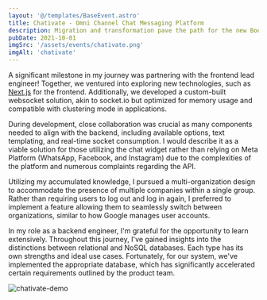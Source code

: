 ```yaml
---
layout: '@/templates/BaseEvent.astro'
title: Chativate - Omni Channel Chat Messaging Platform
description: Migration and transformation pave the path for the new BoostBiz!
pubDate: 2021-10-01
imgSrc: '/assets/events/chativate.png'
imgAlt: 'chativate'
---
```


A significant milestone in my journey was partnering with the frontend lead engineer! Together, we ventured into exploring new technologies, such as [Next.js](https://nextjs.org/) for the frontend. Additionally, we developed a custom-built websocket solution, akin to socket.io but optimized for memory usage and compatible with clustering mode in applications.

During development, close collaboration was crucial as many components needed to align with the backend, including available options, text templating, and real-time socket consumption. I would describe it as a viable solution for those utilizing the chat widget rather than relying on Meta Platform (WhatsApp, Facebook, and Instagram) due to the complexities of the platform and numerous complaints regarding the API.

Utilizing my accumulated knowledge, I pursued a multi-organization design to accommodate the presence of multiple companies within a single group. Rather than requiring users to log out and log in again, I preferred to implement a feature allowing them to seamlessly switch between organizations, similar to how Google manages user accounts.

In my role as a backend engineer, I'm grateful for the opportunity to learn extensively. Throughout this journey, I've gained insights into the distinctions between relational and NoSQL databases. Each type has its own strengths and ideal use cases. Fortunately, for our system, we've implemented the appropriate database, which has significantly accelerated certain requirements outlined by the product team.

![chativate-demo](/assets/events/chativate-sample.png)